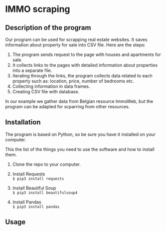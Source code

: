 # IMMO scraping

## Description of the program

Our program can be used for scrapping real estate websites. It saves information about property for sale into CSV file. Here are the steps:

1. The program sends request to the page with houses and apartments for sale.
2. It collects links to the pages with detailed information about properties into a separate file.
3. Iterating through the links, the program collects data related to each property such as: location, price, number of bedrooms etc.
4. Collecting information in data frames.
5. Creating CSV file with database.

In our example we gather data from Belgian resource ImmoWeb, but the program can be adapted for scparring from other resources.

## Installation

The program is based on Python, so be sure you have it installed on your computer.

This the list of the things you need to use the software and how to install them.

1. Clone the repo to your computer.
2. Install Requests  
   `$ pip3 install requests`

3. Install Beautiful Soup  
   `$ pip3 install beautifulsoup4`

4. Install Pandas  
   `$ pip3 install pandas`

## Usage
